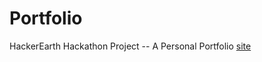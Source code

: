 # Portfolio
HackerEarth Hackathon Project -- A Personal Portfolio [site](https://hermesportfolio.glitch.me/)
